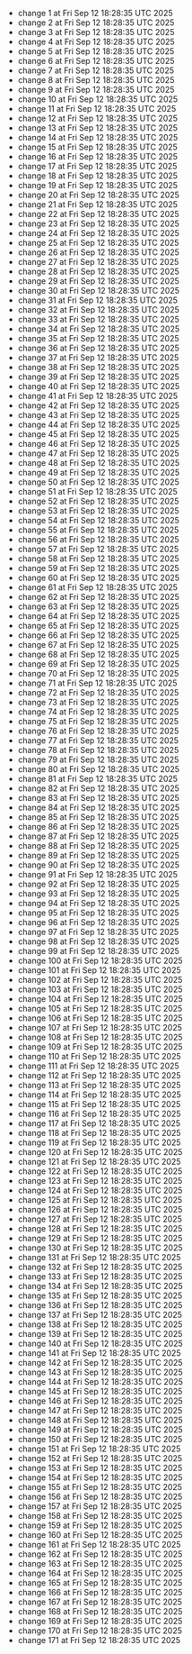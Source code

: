 - change 1 at Fri Sep 12 18:28:35 UTC 2025
- change 2 at Fri Sep 12 18:28:35 UTC 2025
- change 3 at Fri Sep 12 18:28:35 UTC 2025
- change 4 at Fri Sep 12 18:28:35 UTC 2025
- change 5 at Fri Sep 12 18:28:35 UTC 2025
- change 6 at Fri Sep 12 18:28:35 UTC 2025
- change 7 at Fri Sep 12 18:28:35 UTC 2025
- change 8 at Fri Sep 12 18:28:35 UTC 2025
- change 9 at Fri Sep 12 18:28:35 UTC 2025
- change 10 at Fri Sep 12 18:28:35 UTC 2025
- change 11 at Fri Sep 12 18:28:35 UTC 2025
- change 12 at Fri Sep 12 18:28:35 UTC 2025
- change 13 at Fri Sep 12 18:28:35 UTC 2025
- change 14 at Fri Sep 12 18:28:35 UTC 2025
- change 15 at Fri Sep 12 18:28:35 UTC 2025
- change 16 at Fri Sep 12 18:28:35 UTC 2025
- change 17 at Fri Sep 12 18:28:35 UTC 2025
- change 18 at Fri Sep 12 18:28:35 UTC 2025
- change 19 at Fri Sep 12 18:28:35 UTC 2025
- change 20 at Fri Sep 12 18:28:35 UTC 2025
- change 21 at Fri Sep 12 18:28:35 UTC 2025
- change 22 at Fri Sep 12 18:28:35 UTC 2025
- change 23 at Fri Sep 12 18:28:35 UTC 2025
- change 24 at Fri Sep 12 18:28:35 UTC 2025
- change 25 at Fri Sep 12 18:28:35 UTC 2025
- change 26 at Fri Sep 12 18:28:35 UTC 2025
- change 27 at Fri Sep 12 18:28:35 UTC 2025
- change 28 at Fri Sep 12 18:28:35 UTC 2025
- change 29 at Fri Sep 12 18:28:35 UTC 2025
- change 30 at Fri Sep 12 18:28:35 UTC 2025
- change 31 at Fri Sep 12 18:28:35 UTC 2025
- change 32 at Fri Sep 12 18:28:35 UTC 2025
- change 33 at Fri Sep 12 18:28:35 UTC 2025
- change 34 at Fri Sep 12 18:28:35 UTC 2025
- change 35 at Fri Sep 12 18:28:35 UTC 2025
- change 36 at Fri Sep 12 18:28:35 UTC 2025
- change 37 at Fri Sep 12 18:28:35 UTC 2025
- change 38 at Fri Sep 12 18:28:35 UTC 2025
- change 39 at Fri Sep 12 18:28:35 UTC 2025
- change 40 at Fri Sep 12 18:28:35 UTC 2025
- change 41 at Fri Sep 12 18:28:35 UTC 2025
- change 42 at Fri Sep 12 18:28:35 UTC 2025
- change 43 at Fri Sep 12 18:28:35 UTC 2025
- change 44 at Fri Sep 12 18:28:35 UTC 2025
- change 45 at Fri Sep 12 18:28:35 UTC 2025
- change 46 at Fri Sep 12 18:28:35 UTC 2025
- change 47 at Fri Sep 12 18:28:35 UTC 2025
- change 48 at Fri Sep 12 18:28:35 UTC 2025
- change 49 at Fri Sep 12 18:28:35 UTC 2025
- change 50 at Fri Sep 12 18:28:35 UTC 2025
- change 51 at Fri Sep 12 18:28:35 UTC 2025
- change 52 at Fri Sep 12 18:28:35 UTC 2025
- change 53 at Fri Sep 12 18:28:35 UTC 2025
- change 54 at Fri Sep 12 18:28:35 UTC 2025
- change 55 at Fri Sep 12 18:28:35 UTC 2025
- change 56 at Fri Sep 12 18:28:35 UTC 2025
- change 57 at Fri Sep 12 18:28:35 UTC 2025
- change 58 at Fri Sep 12 18:28:35 UTC 2025
- change 59 at Fri Sep 12 18:28:35 UTC 2025
- change 60 at Fri Sep 12 18:28:35 UTC 2025
- change 61 at Fri Sep 12 18:28:35 UTC 2025
- change 62 at Fri Sep 12 18:28:35 UTC 2025
- change 63 at Fri Sep 12 18:28:35 UTC 2025
- change 64 at Fri Sep 12 18:28:35 UTC 2025
- change 65 at Fri Sep 12 18:28:35 UTC 2025
- change 66 at Fri Sep 12 18:28:35 UTC 2025
- change 67 at Fri Sep 12 18:28:35 UTC 2025
- change 68 at Fri Sep 12 18:28:35 UTC 2025
- change 69 at Fri Sep 12 18:28:35 UTC 2025
- change 70 at Fri Sep 12 18:28:35 UTC 2025
- change 71 at Fri Sep 12 18:28:35 UTC 2025
- change 72 at Fri Sep 12 18:28:35 UTC 2025
- change 73 at Fri Sep 12 18:28:35 UTC 2025
- change 74 at Fri Sep 12 18:28:35 UTC 2025
- change 75 at Fri Sep 12 18:28:35 UTC 2025
- change 76 at Fri Sep 12 18:28:35 UTC 2025
- change 77 at Fri Sep 12 18:28:35 UTC 2025
- change 78 at Fri Sep 12 18:28:35 UTC 2025
- change 79 at Fri Sep 12 18:28:35 UTC 2025
- change 80 at Fri Sep 12 18:28:35 UTC 2025
- change 81 at Fri Sep 12 18:28:35 UTC 2025
- change 82 at Fri Sep 12 18:28:35 UTC 2025
- change 83 at Fri Sep 12 18:28:35 UTC 2025
- change 84 at Fri Sep 12 18:28:35 UTC 2025
- change 85 at Fri Sep 12 18:28:35 UTC 2025
- change 86 at Fri Sep 12 18:28:35 UTC 2025
- change 87 at Fri Sep 12 18:28:35 UTC 2025
- change 88 at Fri Sep 12 18:28:35 UTC 2025
- change 89 at Fri Sep 12 18:28:35 UTC 2025
- change 90 at Fri Sep 12 18:28:35 UTC 2025
- change 91 at Fri Sep 12 18:28:35 UTC 2025
- change 92 at Fri Sep 12 18:28:35 UTC 2025
- change 93 at Fri Sep 12 18:28:35 UTC 2025
- change 94 at Fri Sep 12 18:28:35 UTC 2025
- change 95 at Fri Sep 12 18:28:35 UTC 2025
- change 96 at Fri Sep 12 18:28:35 UTC 2025
- change 97 at Fri Sep 12 18:28:35 UTC 2025
- change 98 at Fri Sep 12 18:28:35 UTC 2025
- change 99 at Fri Sep 12 18:28:35 UTC 2025
- change 100 at Fri Sep 12 18:28:35 UTC 2025
- change 101 at Fri Sep 12 18:28:35 UTC 2025
- change 102 at Fri Sep 12 18:28:35 UTC 2025
- change 103 at Fri Sep 12 18:28:35 UTC 2025
- change 104 at Fri Sep 12 18:28:35 UTC 2025
- change 105 at Fri Sep 12 18:28:35 UTC 2025
- change 106 at Fri Sep 12 18:28:35 UTC 2025
- change 107 at Fri Sep 12 18:28:35 UTC 2025
- change 108 at Fri Sep 12 18:28:35 UTC 2025
- change 109 at Fri Sep 12 18:28:35 UTC 2025
- change 110 at Fri Sep 12 18:28:35 UTC 2025
- change 111 at Fri Sep 12 18:28:35 UTC 2025
- change 112 at Fri Sep 12 18:28:35 UTC 2025
- change 113 at Fri Sep 12 18:28:35 UTC 2025
- change 114 at Fri Sep 12 18:28:35 UTC 2025
- change 115 at Fri Sep 12 18:28:35 UTC 2025
- change 116 at Fri Sep 12 18:28:35 UTC 2025
- change 117 at Fri Sep 12 18:28:35 UTC 2025
- change 118 at Fri Sep 12 18:28:35 UTC 2025
- change 119 at Fri Sep 12 18:28:35 UTC 2025
- change 120 at Fri Sep 12 18:28:35 UTC 2025
- change 121 at Fri Sep 12 18:28:35 UTC 2025
- change 122 at Fri Sep 12 18:28:35 UTC 2025
- change 123 at Fri Sep 12 18:28:35 UTC 2025
- change 124 at Fri Sep 12 18:28:35 UTC 2025
- change 125 at Fri Sep 12 18:28:35 UTC 2025
- change 126 at Fri Sep 12 18:28:35 UTC 2025
- change 127 at Fri Sep 12 18:28:35 UTC 2025
- change 128 at Fri Sep 12 18:28:35 UTC 2025
- change 129 at Fri Sep 12 18:28:35 UTC 2025
- change 130 at Fri Sep 12 18:28:35 UTC 2025
- change 131 at Fri Sep 12 18:28:35 UTC 2025
- change 132 at Fri Sep 12 18:28:35 UTC 2025
- change 133 at Fri Sep 12 18:28:35 UTC 2025
- change 134 at Fri Sep 12 18:28:35 UTC 2025
- change 135 at Fri Sep 12 18:28:35 UTC 2025
- change 136 at Fri Sep 12 18:28:35 UTC 2025
- change 137 at Fri Sep 12 18:28:35 UTC 2025
- change 138 at Fri Sep 12 18:28:35 UTC 2025
- change 139 at Fri Sep 12 18:28:35 UTC 2025
- change 140 at Fri Sep 12 18:28:35 UTC 2025
- change 141 at Fri Sep 12 18:28:35 UTC 2025
- change 142 at Fri Sep 12 18:28:35 UTC 2025
- change 143 at Fri Sep 12 18:28:35 UTC 2025
- change 144 at Fri Sep 12 18:28:35 UTC 2025
- change 145 at Fri Sep 12 18:28:35 UTC 2025
- change 146 at Fri Sep 12 18:28:35 UTC 2025
- change 147 at Fri Sep 12 18:28:35 UTC 2025
- change 148 at Fri Sep 12 18:28:35 UTC 2025
- change 149 at Fri Sep 12 18:28:35 UTC 2025
- change 150 at Fri Sep 12 18:28:35 UTC 2025
- change 151 at Fri Sep 12 18:28:35 UTC 2025
- change 152 at Fri Sep 12 18:28:35 UTC 2025
- change 153 at Fri Sep 12 18:28:35 UTC 2025
- change 154 at Fri Sep 12 18:28:35 UTC 2025
- change 155 at Fri Sep 12 18:28:35 UTC 2025
- change 156 at Fri Sep 12 18:28:35 UTC 2025
- change 157 at Fri Sep 12 18:28:35 UTC 2025
- change 158 at Fri Sep 12 18:28:35 UTC 2025
- change 159 at Fri Sep 12 18:28:35 UTC 2025
- change 160 at Fri Sep 12 18:28:35 UTC 2025
- change 161 at Fri Sep 12 18:28:35 UTC 2025
- change 162 at Fri Sep 12 18:28:35 UTC 2025
- change 163 at Fri Sep 12 18:28:35 UTC 2025
- change 164 at Fri Sep 12 18:28:35 UTC 2025
- change 165 at Fri Sep 12 18:28:35 UTC 2025
- change 166 at Fri Sep 12 18:28:35 UTC 2025
- change 167 at Fri Sep 12 18:28:35 UTC 2025
- change 168 at Fri Sep 12 18:28:35 UTC 2025
- change 169 at Fri Sep 12 18:28:35 UTC 2025
- change 170 at Fri Sep 12 18:28:35 UTC 2025
- change 171 at Fri Sep 12 18:28:35 UTC 2025
